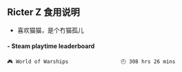 ## Ricter Z 食用说明
- 喜欢猫猫，是个冇猫孤儿

<!-- steam-box start -->
#### - Steam playtime leaderboard
```text
🎮 World of Warships                 🕘 308 hrs 26 mins
```
<!-- Powered by https://github.com/YouEclipse/steam-box . -->
<!-- steam-box end -->
